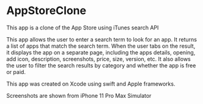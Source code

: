 # AppStoreClone

This app is a clone of the App Store using iTunes search API

This app allows the user to enter a search term to look for an app. It returns a list of apps that match the search term. When the user tabs on the result, it displays the app on a separate page, including the apps details, opening, add icon, description, screenshots, price, size, version, etc. It also allows the user to filter the search results by category and whether the app is free or paid.

This app was created on Xcode using swift and Apple frameworks.

Screenshots are shown from iPhone 11 Pro Max Simulator
